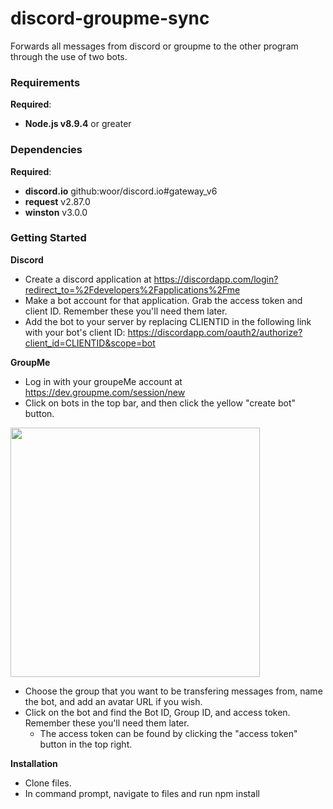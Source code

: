 # discord-groupme-sync
Forwards all messages from discord or groupme to the other program through the use of two bots.

### Requirements
**Required**:
* **Node.js v8.9.4** or greater

### Dependencies
**Required**:
* **discord.io** github:woor/discord.io#gateway_v6
* **request** v2.87.0
* **winston** v3.0.0

### Getting Started
**Discord**
* Create a discord application at https://discordapp.com/login?redirect_to=%2Fdevelopers%2Fapplications%2Fme
* Make a bot account for that application. Grab the access token and client ID. Remember these you'll need them later. 
* Add the bot to your server by replacing CLIENTID in the following link with your bot's client ID: https://discordapp.com/oauth2/authorize?client_id=CLIENTID&scope=bot

**GroupMe**
* Log in with your groupeMe account at https://dev.groupme.com/session/new
* Click on bots in the top bar, and then click the yellow "create bot" button.
<p align="left"><img src="https://i.imgur.com/HoB81Jh.png" width=399 height=auto></p>

* Choose the group that you want to be transfering messages from, name the bot, and add an avatar URL if you wish. 
* Click on the bot and find the Bot ID, Group ID, and access token. Remember these you'll need them later. 
  * The access token can be found by clicking the "access token" button in the top right.
  
**Installation**
* Clone files.
* In command prompt, navigate to files and run npm install

